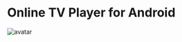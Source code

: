 # Online TV Player for Android
![avatar](https://raw.githubusercontent.com/cy8018/Resources/master/tv/snapshot/snapshot_android_tv_1.png)
